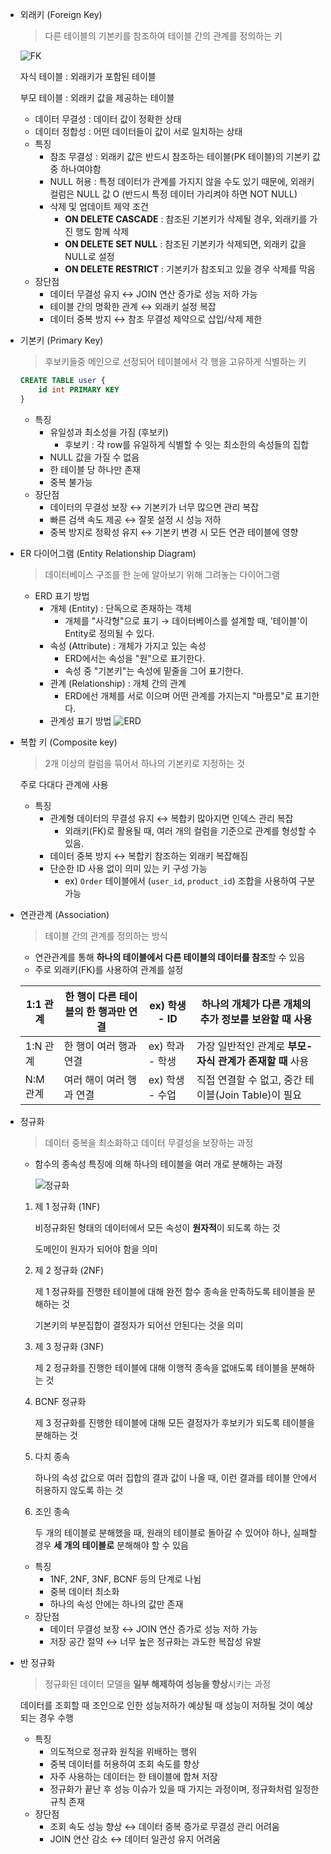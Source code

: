 - 외래키 (Foreign Key)
    
    > 다른 테이블의 기본키를 참조하여 테이블 간의 관계를 정의하는 키
    > 
    
    ![FK](https://github.com/user-attachments/assets/fb811a69-8453-492e-86a4-007b84067622)
    
    자식 테이블 : 외래키가 포함된 테이블
    
    부모 테이블 : 외래키 값을 제공하는 테이블
    
    - 데이터 무결성 : 데이터 값이 정확한 상태
    - 데이터 정합성 : 어떤 데이터들이 값이 서로 일치하는 상태
    - 특징
        - 참조 무결성 : 외래키 값은 반드시 참조하는 테이블(PK 테이블)의 기본키 값 중 하나여야함
        - NULL 허용 : 특정 데이터가 관계를 가지지 않을 수도 있기 때문에, 외래키 컬럼은 NULL 값 O (반드시 특정 데이터 가리켜야 하면 NOT NULL)
        - 삭제 및 업데이트 제약 조건
            - **ON DELETE CASCADE** : 참조된 기본키가 삭제될 경우, 외래키를 가진 행도 함께 삭제
            - **ON DELETE SET NULL** : 참조된 기본키가 삭제되면, 외래키 값을 NULL로 설정
            - **ON DELETE RESTRICT** : 기본키가 참조되고 있을 경우 삭제를 막음
    - 장단점
        - 데이터 무결성 유지 ↔ JOIN 연산 증가로 성능 저하 가능
        - 테이블 간의 명확한 관계 ↔ 외래키 설정 복잡
        - 데이터 중복 방지 ↔ 참조 무결성 제약으로 삽입/삭제 제한
- 기본키 (Primary Key)
    
    > 후보키들중 메인으로 선정되어 테이블에서 각 행을 고유하게 식별하는 키
    > 
    
    ```sql
    CREATE TABLE user {
    	id int PRIMARY KEY
    }
    ```
    
    - 특징
        - 유일성과 최소성을 가짐 (후보키)
            - 후보키 : 각 row를 유일하게 식별할 수 잇는 최소한의 속성들의 집합
        - NULL 값을 가질 수 없음
        - 한 테이블 당 하나만 존재
        - 중복 불가능
    - 장단점
        - 데이터의 무결성 보장 ↔ 기본키가 너무 많으면 관리 복잡
        - 빠른 검색 속도 제공 ↔ 잘못 설정 시 성능 저하
        - 중복 방지로 정확성 유지 ↔ 기본키 변경 시 모든 연관 테이블에 영향
- ER 다이어그램 (Entity Relationship Diagram)
    
    > 데이터베이스 구조를 한 눈에 알아보기 위해 그려놓는 다이어그램
    > 
    - ERD 표기 방법
        - 개체 (Entity) : 단독으로 존재하는 객체
            - 개체를 "사각형"으로 표기 → 데이터베이스를 설계할 때, '테이블'이 Entity로 정의될 수 있다.
        - 속성 (Attribute) : 개체가 가지고 있는 속성
            - ERD에서는 속성을 "원"으로 표기한다.
            - 속성 중 "기본키"는 속성에 밑줄을 그어 표기한다.
        - 관계 (Relationship) : 개체 간의 관계
            - ERD에선 개체를 서로 이으며 어떤 관계를 가지는지 "마름모"로 표기한다.
        - 관계성 표기 방법
        ![ERD](https://github.com/user-attachments/assets/cb747664-4444-4a35-a48f-fcd83f5045ca)
- 복합 키 (Composite key)
    
    > 2개 이상의 컬럼을 묶어서 하나의 기본키로 지정하는 것
    > 
    
    주로 다대다 관계에 사용
    
    - 특징
        - 관계형 데이터의 무결성 유지 ↔ 복합키 많아지면 인덱스 관리 복잡
            - 외래키(FK)로 활용될 때, 여러 개의 컬럼을 기준으로 관계를 형성할 수 있음.
        - 데이터 중복 방지 ↔ 복합키 참조하는 외래키 복잡해짐
        - 단순한 ID 사용 없이 의미 있는 키 구성 가능
            - ex) `Order` 테이블에서 (`user_id`, `product_id`) 조합을 사용하여 구분 가능
- 연관관계 (Association)
    
    > 테이블 간의 관계를 정의하는 방식
    > 
    - 연관관계를 통해 **하나의 테이블에서 다른 테이블의 데이터를 참조**할 수 있음
    - 주로 외래키(FK)를 사용하여 관계를 설정
    
    | 1:1 관계 | 한 행이 다른 테이블의 한 행과만 연결 | ex) 학생 - ID | 하나의 개체가 **다른 개체의 추가 정보를 보완할 때** 사용 |
    | --- | --- | --- | --- |
    | 1:N 관계 | 한 행이 여러 행과 연결 | ex) 학과 - 학생 | 가장 일반적인 관계로 **부모-자식 관계가 존재할 때** 사용 |
    | N:M 관계 | 여러 해이 여러 행과 연결 | ex) 학생 - 수업 | 직접 연결할 수 없고, 중간 테이블(Join Table)이 필요 |
- 정규화
    
    > 데이터 중복을 최소화하고 데이터 무결성을 보장하는 과정
    > 
    - 함수의 종속성 특징에 의해 하나의 테이블을 여러 개로 분해하는 과정
        
        ![정규화](https://github.com/user-attachments/assets/67dedc28-e7e7-4f53-a751-d4ef99e13cf4)
        
    1. 제 1 정규화 (1NF)
        
        비정규화된 형태의 데이터에서 모든 속성이 **원자적**이 되도록 하는 것
        
        도메인이 원자가 되어야 함을 의미
        
    2. 제 2 정규화 (2NF)
        
        제 1 정규화를 진행한 테이블에 대해 완전 함수 종속을 만족하도록 테이블을 분해하는 것
        
        기본키의 부분집합이 결정자가 되어선 안된다는 것을 의미
        
    3. 제 3 정규화 (3NF)
        
        제 2 정규화를 진행한 테이블에 대해 이행적 종속을 없애도록 테이블을 분해하는 것
        
    4. BCNF 정규화
        
        제 3 정규화를 진행한 테이블에 대해 모든 결정자가 후보키가 되도록 테이블을 분해하는 것
        
    5. 다치 종속
        
        하나의 속성 값으로 여러 집합의 결과 값이 나올 때, 이런 결과를 테이블 안에서 허용하지 않도록 하는 것
        
    6. 조인 종속
        
        두 개의 테이블로 분해했을 때, 원래의 테이블로 돌아갈 수 있어야 하나, 실패할 경우 **세 개의 테이블로** 분해해야 할 수 있음
        
    - 특징
        - 1NF, 2NF, 3NF, BCNF 등의 단계로 나뉨
        - 중복 데이터 최소화
        - 하나의 속성 안에는 하나의 값만 존재
    - 장단점
        - 데이터 무결성 보장 ↔ JOIN 연산 증가로 성능 저하 가능
        - 저장 공간 절약 ↔ 너무 높은 정규화는 과도한 복잡성 유발
- 반 정규화
    
    > 정규화된 데이터 모델을 **일부 해제하여 성능을 향상**시키는 과정
    > 
    
    데이터를 조회할 때 조인으로 인한 성능저하가 예상될 때 성능이 저하될 것이 예상되는 경우 수행
    
    - 특징
        - 의도적으로 정규화 원칙을 위배하는 행위
        - 중복 데이터를 허용하여 조회 속도를 향상
        - 자주 사용하는 데이터는 한 테이블에 합쳐 저장
        - 정규화가 끝난 후 성능 이슈가 있을 때 가지는 과정이며, 정규화처럼 일정한 규칙 존재
    - 장단점
        - 조회 속도 성능 향상 ↔ 데이터 중복 증가로 무결성 관리 어려움
        - JOIN 연산 감소 ↔ 데이터 일관성 유지 어려움